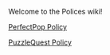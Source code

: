 Welcome to the Polices wiki!

[PerfectPop Policy](https://premiumdrivetaxi.github.io/Polices/GeometryRushPolicy.html)

[PuzzleQuest Policy](https://github.com/premiumdrivetaxi/Polices/blob/main/PuzzleQuestPolicy)
